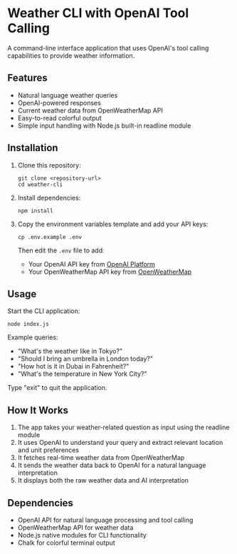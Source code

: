 # Weather CLI with OpenAI Tool Calling

A command-line interface application that uses OpenAI's tool calling capabilities to provide weather information.

## Features

- Natural language weather queries
- OpenAI-powered responses
- Current weather data from OpenWeatherMap API
- Easy-to-read colorful output
- Simple input handling with Node.js built-in readline module

## Installation

1. Clone this repository:
   ```
   git clone <repository-url>
   cd weather-cli
   ```

2. Install dependencies:
   ```
   npm install
   ```

3. Copy the environment variables template and add your API keys:
   ```
   cp .env.example .env
   ```
   
   Then edit the `.env` file to add:
   - Your OpenAI API key from [OpenAI Platform](https://platform.openai.com/api-keys)
   - Your OpenWeatherMap API key from [OpenWeatherMap](https://openweathermap.org/api)

## Usage

Start the CLI application:

```
node index.js
```

Example queries:
- "What's the weather like in Tokyo?"
- "Should I bring an umbrella in London today?"
- "How hot is it in Dubai in Fahrenheit?"
- "What's the temperature in New York City?"

Type "exit" to quit the application.

## How It Works

1. The app takes your weather-related question as input using the readline module
2. It uses OpenAI to understand your query and extract relevant location and unit preferences
3. It fetches real-time weather data from OpenWeatherMap
4. It sends the weather data back to OpenAI for a natural language interpretation
5. It displays both the raw weather data and AI interpretation

## Dependencies

- OpenAI API for natural language processing and tool calling
- OpenWeatherMap API for weather data
- Node.js native modules for CLI functionality
- Chalk for colorful terminal output 
